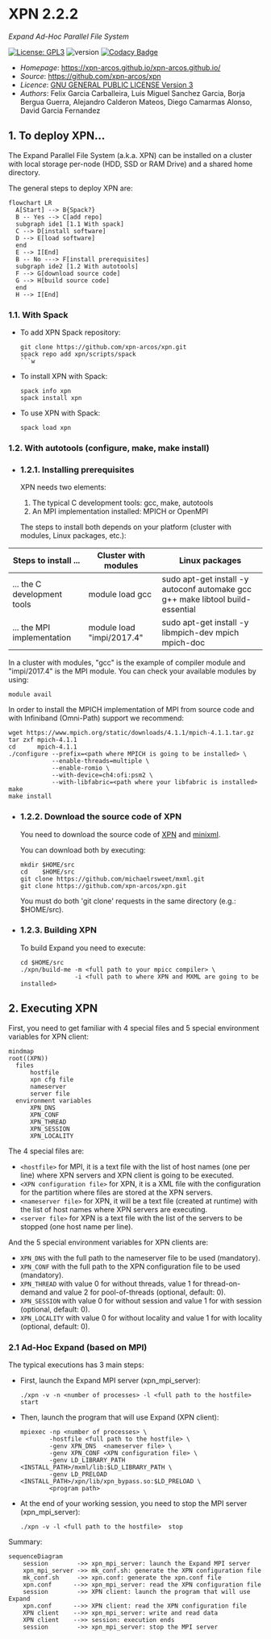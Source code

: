 # XPN 2.2.2

*Expand Ad-Hoc Parallel File System*

[![License: GPL3](https://img.shields.io/badge/License-GPL3-blue.svg)](https://opensource.org/licenses/GPL-3.0)
![version](https://img.shields.io/badge/version-2.2.2-blue)
[![Codacy Badge](https://app.codacy.com/project/badge/Grade/ca0c40db97f64698a2db9992cafdd4ab)](https://www.codacy.com/gh/xpn-arcos/xpn/dashboard?utm_source=github.com&amp;utm_medium=referral&amp;utm_content=xpn-arcos/xpn&amp;utm_campaign=Badge_Grade)

* *Homepage*: <https://xpn-arcos.github.io/xpn-arcos.github.io/>
* *Source*:   <https://github.com/xpn-arcos/xpn>
* *Licence*:  [GNU GENERAL PUBLIC LICENSE Version 3](https://github.com/dcamarmas/xpn/blob/master/COPYING)</br>
* *Authors*:  Felix Garcia Carballeira, Luis Miguel Sanchez Garcia, Borja Bergua Guerra, Alejandro Calderon Mateos, Diego Camarmas Alonso, David Garcia Fernandez

## 1. To deploy XPN...

  The Expand Parallel File System (a.k.a. XPN) can be installed on a cluster with local storage per-node (HDD, SSD or RAM Drive) and a shared home directory.

  The general steps to deploy XPN are:
  ```mermaid
  flowchart LR
    A[Start] --> B{Spack?}
    B -- Yes --> C[add repo]
    subgraph ide1 [1.1 With spack]
    C --> D[install software]
    D --> E[load software]
    end
    E --> I[End]
    B -- No ---> F[install prerequisites]
    subgraph ide2 [1.2 With autotools]
    F --> G[download source code]
    G --> H[build source code]
    end
    H --> I[End]
  ```

### 1.1. With Spack

  * To add XPN Spack repository:
    ```
    git clone https://github.com/xpn-arcos/xpn.git
    spack repo add xpn/scripts/spack
    ```w

  * To install XPN with Spack:
    ```
    spack info xpn
    spack install xpn
    ```

  * To use XPN with Spack:
    ```
    spack load xpn
    ```


### 1.2. With autotools (configure, make, make install)

  * ### 1.2.1. Installing prerequisites

    XPN needs two elements:
    1. The typical C development tools: gcc, make, autotools
    2. An MPI implementation installed: MPICH or OpenMPI

    The steps to install both depends on your platform (cluster with modules, Linux packages, etc.):

  | Steps to install ...                | Cluster with modules       | Linux packages      |
  | ----------------------------------- | -------------------------- | ------------------- |
  | ... the C development tools         | module load gcc            | sudo apt-get install -y autoconf automake gcc g++ make libtool build-essential |
  | ... the MPI implementation          | module load "impi/2017.4"  | sudo apt-get install -y libmpich-dev mpich mpich-doc                           |
  
  In a cluster with modules, "gcc" is the example of compiler module and "impi/2017.4" is the MPI module.
  You can check your available modules by using:
 ```
 module avail
 ```

 In order to install the MPICH implementation of MPI from source code and with Infiniband (Omni-Path) support we recommend:
 ```
 wget https://www.mpich.org/static/downloads/4.1.1/mpich-4.1.1.tar.gz
 tar zxf mpich-4.1.1
 cd      mpich-4.1.1
 ./configure --prefix=<path where MPICH is going to be installed> \
             --enable-threads=multiple \
             --enable-romio \
             --with-device=ch4:ofi:psm2 \
             --with-libfabric=<path where your libfabric is installed>
 make
 make install
 ```


  * ### 1.2.2. Download the source code of XPN

    You need to download the source code of [XPN](https://xpn-arcos.github.io) and [minixml](http://www.minixml.org).

    You can download both by executing:
    ```
    mkdir $HOME/src
    cd    $HOME/src
    git clone https://github.com/michaelrsweet/mxml.git
    git clone https://github.com/xpn-arcos/xpn.git
    ```

    You must do both 'git clone' requests in the same directory (e.g.: $HOME/src).


  * ### 1.2.3. Building XPN

    To build Expand you need to execute:
    ```
    cd $HOME/src
    ./xpn/build-me -m <full path to your mpicc compiler> \
                   -i <full path to where XPN and MXML are going to be installed>
    ```

## 2. Executing XPN

First, you need to get familiar with 4 special files and 5 special environment variables for XPN client:

  ```mermaid
  mindmap
  root((XPN))
    files
        hostfile
        xpn cfg file
        nameserver
        server file
    environment variables
        XPN_DNS
        XPN_CONF
        XPN_THREAD
        XPN_SESSION
        XPN_LOCALITY
```

The 4 special files are:
* ```<hostfile>``` for MPI, it is a text file with the list of host names (one per line) where XPN servers and XPN client is going to be executed.
* ```<XPN configuration file>``` for XPN, it is a XML file with the configuration for the partition where files are stored at the XPN servers.
* ```<nameserver file>``` for XPN, it will be a text file (created at runtime) with the list of host names where XPN servers are executing.
* ```<server file>``` for XPN is a text file with the list of the servers to be stopped (one host name per line).

And the 5 special environment variables for XPN clients are:
* ```XPN_DNS```      with the full path to the nameserver file to be used (mandatory).
* ```XPN_CONF```     with the full path to the XPN configuration file to be used (mandatory).
* ```XPN_THREAD```   with value 0 for without threads, value 1 for thread-on-demand and value 2 for pool-of-threads (optional, default: 0).
* ```XPN_SESSION```  with value 0 for without session and value 1 for with session (optional, default: 0).
* ```XPN_LOCALITY``` with value 0 for without locality and value 1 for with locality (optional, default: 0).


### 2.1 Ad-Hoc Expand (based on MPI)
The typical executions has 3 main steps:
- First, launch the Expand MPI server (xpn_mpi_server):

  ```
  ./xpn -v -n <number of processes> -l <full path to the hostfile>  start
  ```

- Then,  launch the program that will use Expand (XPN client):

  ```
  mpiexec -np <number of processes> \
          -hostfile <full path to the hostfile> \
          -genv XPN_DNS  <nameserver file> \
          -genv XPN_CONF <XPN configuration file> \
          -genv LD_LIBRARY_PATH <INSTALL_PATH>/mxml/lib:$LD_LIBRARY_PATH \
          -genv LD_PRELOAD      <INSTALL_PATH>/xpn/lib/xpn_bypass.so:$LD_PRELOAD \
          <program path>
  ```

- At the end of your working session, you need to stop the MPI server (xpn_mpi_server):

  ```
  ./xpn -v -l <full path to the hostfile>  stop
  ```
    
Summary:

```mermaid
sequenceDiagram
    session        ->> xpn_mpi_server: launch the Expand MPI server
    xpn_mpi_server ->> mk_conf.sh: generate the XPN configuration file
    mk_conf.sh     ->> xpn.conf: generate the xpn.conf file
    xpn.conf      -->> xpn_mpi_server: read the XPN configuration file
    session        ->> XPN client: launch the program that will use Expand
    xpn.conf      -->> XPN client: read the XPN configuration file
    XPN client    -->> xpn_mpi_server: write and read data
    XPN client    -->> session: execution ends
    session        ->> xpn_mpi_server: stop the MPI server
```

